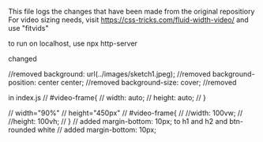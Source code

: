 This file logs the changes that have been made from the original repositiory
For video sizing needs, visit https://css-tricks.com/fluid-width-video/ and use "fitvids"

to run on localhost, use npx http-server

changed 

//removed background: url(../images/sketch1.jpeg);
//removed background-position: center center;
//removed background-size: cover;
//removed <div id="lead-overlay"></div> in index.js
// #video-frame{
//        width: auto;
//        height: auto;
//              }

//                    width="90%"
//                    height="450px"
//    #video-frame{
//        //width: 100vw;
//        //height: 100vh;
//    }
// added margin-bottom: 10px; to h1 and h2 and btn-rounded white
// added margin-bottom: 10px;